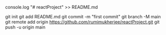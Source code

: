 console.log "# reactProject" >> README.md

git init
git add README.md
git commit -m "first commit"
git branch -M main
git remote add origin https://github.com/rumimukherjee/reactProject.git
git push -u origin main